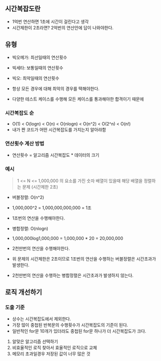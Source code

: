 ## 시간복잡도란

-  1억번 연산하면 1초에 시간이 걸린다고 생각
-  시간제한이 2초라면? 2억번의 연산안에 답이 나와야한다.

## 유형

-  빅오메가: 최선일때의 연산횟수
-  빅세타: 보통일때의 연산횟수
-  빅오: 최악일때의 연산횟수

-  항상 모든 경우에 대해 최악의 경우를 택해야한다.
-  다양한 테스트 케이스를 수행해 모든 케이스를 통과해야한 합격이기 때문에

### 시간복잡도 순

-  O(1) < O(logn) < O(n) < O(nlogn) < O(n^2) < O(2^n) < O(n!)
-  내가 짠 코드가 어떤 시간복잡도를 가지는지 알아랴함

### 연산횟수 계산 방법

-  연산횟수 = 알고리즘 시간복잡도 \* 데이터의 크기

### 예시

> 1 <= N <= 1,000,000 의 요소를 가진 숫자 배열이 있을때 해당 배열을 정렬하는 문제 (시간제한 2초)

-  버블정렬: O(n^2)
-  1,000,000^2 = 1,000,000,000,000 = 1조
-  1조번의 연산을 수행해야한다.

-  병합정렬: O(nlogn)
-  1,000,000log1,000,000 = 1,000,000 \* 20 = 20,000,000
-  2천만번의 연산을 수행해야한다.

-  위 문제의 시간제한은 2초이므로 1조번의 연산을 수행하는 버블정렬은 시간초과가 발생한다.
-  2천만번의 연산을 수행하는 병합정렬은 시간초과가 발생하지 않는다.

## 로직 개선하기

### 도출 기준

-  상수는 시간복잡도에서 제외한다.
-  가장 많이 중첩된 반복문의 수행횟수가 시간복잡도의 기준이 된다.
-  일반적인 for문 10개가 있더라도 중첩된 for문 하나가 더 시간복잡도가 크다.

1. 알맞은 알고리즘 선택하기
2. 비효율적인 로직 찾아서 효율적인 로직으로 교체
3. 메모리 초과일경우 저장된 값이 너무 많은 것
